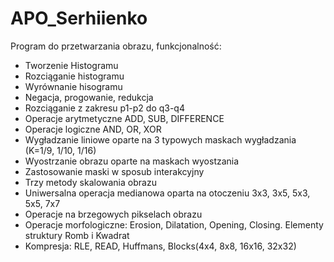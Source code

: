 # APO_Serhiienko
 Program do przetwarzania obrazu, funkcjonalność:  
 - Tworzenie Histogramu
 - Rozciąganie histogramu
 - Wyrównanie hisogramu
 - Negacja, progowanie, redukcja
 - Rozciąganie z zakresu p1-p2 do q3-q4
 - Operacje arytmetyczne ADD, SUB, DIFFERENCE
 - Operacje logiczne AND, OR, XOR
 - Wygładzanie liniowe oparte na 3 typowych maskach wygładzania (K=1/9, 1/10, 1/16)
 - Wyostrzanie obrazu oparte na maskach wyostzania
 - Zastosowanie maski w sposub interakcyjny
 - Trzy metody skalowania obrazu
 - Uniwersalna operacja medianowa oparta na otoczeniu 3x3, 3x5, 5x3, 5x5, 7x7
 - Operacje na brzegowych pikselach obrazu
 - Operacje morfologiczne: Erosion, Dilatation, Opening, Closing. Elementy struktury Romb i Kwadrat
 - Kompresja: RLE, READ, Huffmans, Blocks(4x4, 8x8, 16x16, 32x32)
